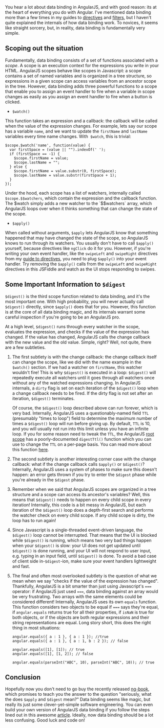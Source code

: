 You hear a lot about data binding in AngularJS, and with good reason: its at the heart of everything you do with Angular. I've mentioned data binding more than a few times in my guides to [directives](http://thecodebarbarian.com/2013/09/23/the-8020-guide-to-writing-angularjs-directives/) and [filters](http://thecodebarbarian.com/2014/01/17/the-8020-guide-to-writing-and-using-angularjs-filters/), but I haven't quite explained the internals of how data binding work. To novices, it seems like straight sorcery, but, in reality, data binding is fundamentally very simple.

Scoping out the situation
--------------------

Fundamentally, data binding consists of a set of functions associated with a *scope*. A scope is an execution context for the expressions you write in your HTML. AngularJS scopes behave like scopes in Javascript: a scope contains a set of named variables and is organized in a tree structure, so expressions in a given scope can access variables from an ancestor scope in the tree. However, data binding adds three powerful functions to a scope that enable you to assign an event handler to fire when a variable in scope changes as easily as you assign an event handler to fire when a button is clicked.

* `$watch()`

This function takes an expression and a callback: the callback will be called when the value of the expression changes. For example, lets say our scope has a variable `name`, and we want to update the `firstName` and `lastName` variables every time name changes. With` $watch`, this is trivial:

```
$scope.$watch('name', function(value) {
  var firstSpace = (value || "").indexOf(' ');
  if (firstSpace == -1) {
    $scope.firstName = value;
    $scope.lastName = "";
  } else {
    $scope.firstName = value.substr(0, firstSpace);
    $scope.lastName = value.substr(firstSpace + 1);
  }
});
```

Under the hood, each scope has a list of watchers, internally called `$scope.$$watchers`, which contain the expression and the callback function. The $watch simply adds a new watcher to the `$$watchers` array, which AngularJS loops over when it thinks something that can change the state of the scope.

* `$apply()`

When called without arguments, `$apply` lets AngularJS know that something happened that may have changed the state of the scope, so AngularJS knows to run through its watchers. You usually don't have to call `$apply()` yourself, because directives like `ngClick` do it for you. However, if you're writing your own event handler, like the `swipeLeft` and `swipeRight` directives from my [guide to directives](http://thecodebarbarian.com/2013/09/23/the-8020-guide-to-writing-angularjs-directives/), you need to plug `$apply()` into your event handler. Try removing the `$apply()` calls from the `swipeLeft` and `swipeRight` directives in this JSFiddle and watch as the UI stops responding to swipes.

Some Important Information to `$digest`
-----------------

`$digest()` is the third scope function related to data binding, and it's the most important one. With high probability, you will never actually call `$digest()` directly, since `$apply()` does that for you. However, this function is at the core of all data binding magic, and its internals warrant some careful inspection if you're going to be an AngularJS pro.

At a high level, `$digest()` runs through every watcher in the scope, evaluates the expression, and checks if the value of the expression has changed. If the value has changed, AngularJS calls the change callback with the new value and the old value. Simple, right? Well, not quite, there are a few subtleties.

1. The first subtlety is with the change callback: the change callback itself can change the scope, like we did with the name example in the `$watch()` section. If we had a watcher on `firstName`, this watcher wouldn't fire! This is why `$digest()` is executed in a loop: `$digest()` will repeatedly execute all watchers until it goes through all watchers once without any of the watched expressions changing. In AngularJS internals, a `dirty` flag is set on each iteration of the `$digest()` loop when a change callback needs to be fired. If the dirty flag is not set after an iteration, `$digest()` terminates.

    Of course, the `$digest()` loop described above can run forever, which is very bad. Internally, AngularJS uses a questionably-named field `TTL` (presumably "times to loop") field to determine the maximum number of times a `$digest()` loop will run before giving up. By default, `TTL` is 10, and you will usually not run into this limit unless you have an infinite loop. If you for some reason need to tweak the `TTL`, the AngularJS [root scope](http://docs.angularjs.org/api/ng.$rootScope) has a poorly-documented `digestTtl()` function which you can use to change the `TTL` on a per-page basis. You can read more about this function [here](https://groups.google.com/forum/#!topic/angular/Fn8ujAx2OP4).
1. The second subtlety is another interesting corner case with the change callback: what if the change callback calls `$apply()` or `$digest()`? Internally, AngularJS uses a system of phases to make sure this doesn't happen: an error gets thrown if you try to enter the `$digest` phase while you're already in the `$digest` phase.
1. Remember when we said that AngularJS scopes are organized in a tree structure and a scope can access its ancestor's variables? Well, this means that `$digest()` needs to happen on every child scope in every iteration! Internally, this code is a bit messy in AngularJS, but each iteration of the `$digest()` loop does a depth-first search and performs the watcher check on every child scope. If any child scope is dirty, the loop has to run again!
1. Since Javascript is a single-threaded event-driven language, the `$digest()` loop cannot be interrupted. That means that the UI is blocked while `$digest()` is running, which means two very bad things happen when your `$digest()` is slow: your UI does not get updated until `$digest()` is done running, and your UI will not respond to user input, e.g. typing in an input field, until `$digest()` is done. To avoid a bad case of client side in-`$digest`-ion, make sure your event handlers lightweight and fast.
1. The final and often most overlooked subtlety is the question of what we mean when we say "checks if the value of the expression has changed". Thankfully, AngularJS is a bit smarter than just using Javascript's `===` operator: if AngularJS just used `===`, data binding against an array would be very frustrating. Two arrays with the same elements could be considered different! Internally, AngularJS uses its own `equals` function. This function considers two objects to be equal if `===` says they're equal, if `angular.equals` returns true for all their properties, if `isNaN` is true for both objects, or if the objects are both regular expressions and their string representations are equal. Long story short, this does the right thing in most situations:

    ```
    angular.equals({ a : 1 }, { a : 1 }); //true
    angular.equals({ a : 1 }, { a : 1, b : 2 }); // false
 
    angular.equals([1], [1]); // true
    angular.equals([1], [1, 2]); // false
 
    angular.equals(parseInt("ABC", 10), parseInt("ABC", 10)); // true
    ```

Conclusion
-----------

Hopefully now you don't need to go buy the recently released [ng-book](https://www.ng-book.com/), which promises to teach you the answer to the question "seriously, what the does `$apply` and `$digest` mean?" Data binding seems like magic, but really its just some clever-yet-simple software engineering. You can even build your own version of AngularJS data binding if you follow the steps lined out in this awesome [article](http://teropa.info/blog/2013/11/03/make-your-own-angular-part-1-scopes-and-digest.html). Ideally, now data binding should be a lot less confusing. Good luck and code on!
